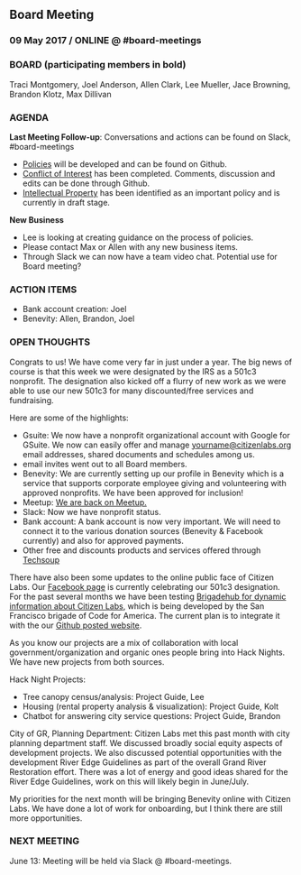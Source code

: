 ## Board Meeting
### 09 May 2017 / ONLINE @ #board-meetings

### BOARD (participating members in bold)
Traci Montgomery, Joel Anderson, Allen Clark, Lee Mueller, Jace Browning, Brandon Klotz, Max Dillivan

### AGENDA

**Last Meeting Follow-up**: Conversations and actions can be found on Slack, #board-meetings

- [Policies](https://github.com/citizenlabsgr/community/tree/master/governance/stacks) will be developed and can be found on Github.
 - [Conflict of Interest](https://github.com/citizenlabsgr/community/blob/master/governance/stacks/conflict_of_interest.md) has been completed. Comments, discussion and edits can be done through Github.
 - [Intellectual Property](https://github.com/citizenlabsgr/community/blob/master/governance/stacks/intellectual_property.md) has been identified as an important policy and is currently in draft stage.

**New Business**

 - Lee is looking at creating guidance on the process of policies.
 - Please contact Max or Allen with any new business items.
 - Through Slack we can now have a team video chat. Potential use for Board meeting?

### ACTION ITEMS

 - Bank account creation: Joel
 - Benevity: Allen, Brandon, Joel

### OPEN THOUGHTS

Congrats to us! We have come very far in just under a year. The big news of course is that this week we were designated by the IRS as a 501c3 nonprofit. The designation also kicked off a flurry of new work as we were able to use our new 501c3 for many discounted/free services and fundraising.

Here are some of the highlights:
- Gsuite: We now have a nonprofit organizational account with Google for GSuite. We now can easily offer and manage yourname@citizenlabs.org email addresses, shared documents and schedules among us.
 - email invites went out to all Board members.
- Benevity: We are currently setting up our profile in Benevity which is a service that supports corporate employee giving and volunteering with approved nonprofits. We have been approved for inclusion!
- Meetup: [We are back on Meetup.](https://www.meetup.com/Citizen-Labs/)
- Slack: Now we have nonprofit status.
- Bank account: A bank account is now very important. We will need to connect it to the various donation sources (Benevity & Facebook currently) and also for approved payments.
- Other free and discounts products and services offered through [Techsoup](http://www.techsoup.org)

There have also been some updates to the online public face of Citizen Labs. Our [Facebook page](https://www.facebook.com/citizenlabs) is currently celebrating our 501c3 designation. For the past several months we have been testing [Brigadehub for dynamic information about Citizen Labs](https://hub.citizenlabs.org/), which is being developed by the San Francisco brigade of Code for America. The current plan is to integrate it with the our [Github posted website](https://citizenlabs.org).

As you know our projects are a mix of collaboration with local government/organization and organic ones people bring into Hack Nights. We have new projects from both sources.

Hack Night Projects:
- Tree canopy census/analysis: Project Guide, Lee
- Housing (rental property analysis & visualization): Project Guide, Kolt
- Chatbot for answering city service questions: Project Guide, Brandon

City of GR, Planning Department: Citizen Labs met this past month with city planning department staff. We discussed broadly social equity aspects of development projects. We also discussed potential opportunities with the development River Edge Guidelines as part of the overall Grand River Restoration effort. There was a lot of energy and good ideas shared for the River Edge Guidelines, work on this will likely begin in June/July.

My priorities for the next month will be bringing Benevity online with Citizen Labs. We have done a lot of work for onboarding, but I think there are still more opportunities.


### NEXT MEETING

June 13: Meeting will be held via Slack @ #board-meetings.
